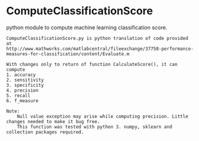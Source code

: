 # ComputeClassificationScore
python module to compute machine learning classification score.

	ComputeClassificationScore.py is python translation of code provided at
	http://www.mathworks.com/matlabcentral/fileexchange/37758-performance-measures-for-classification/content/Evaluate.m
	
	With changes only to return of function CalculateScore(), it can compute
	1. accuracy
	2. sensitivity
	3. specificity
	4. precision
	5. recall
	6. f_measure
	
	Note:
		Null value exception may arise while computing precision. Little changes needed to make it bug free.
		This function was tested with python 3. numpy, sklearn and collection packages required.
	
